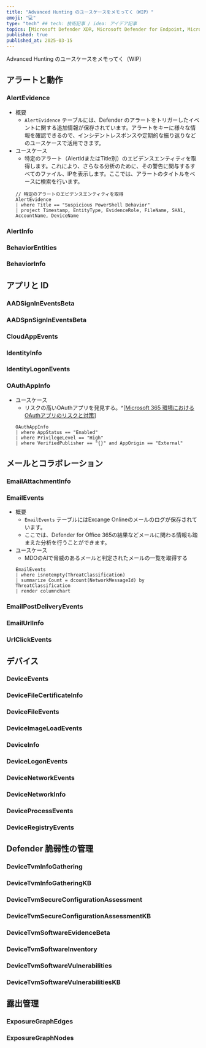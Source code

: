 ```yaml
---
title: "Advanced Hunting のユースケースをメモってく（WIP）"
emoji: "💻" 
type: "tech" ## tech: 技術記事 / idea: アイデア記事
topics: [Microsoft Defender XDR, Microsoft Defender for Endpoint, Microsoft Defender for Office365] 
published: true
published_at: 2025-03-15
---
```

Advanced Hunting のユースケースをメモってく（WIP）

## アラートと動作

### AlertEvidence

- 概要
  - `AlertEvidence` テーブルには、Defender のアラートをトリガーしたイベントに関する追加情報が保存されています。アラートをキーに様々な情報を確認できるので、インシデントレスポンスや定期的な振り返りなどのユースケースで活用できます。
- ユースケース
  - 特定のアラート（AlertIdまたはTitle別）のエビデンスエンティティを取得します。これにより、さらなる分析のために、その警告に関与するすべてのファイル、IPを表示します。ここでは、アラートのタイトルをベースに検索を行います。
  ```kql
  // 特定のアラートのエビデンスエンティティを取得
  AlertEvidence
  | where Title == "Suspicious PowerShell Behavior"
  | project Timestamp, EntityType, EvidenceRole, FileName, SHA1, AccountName, DeviceName
  ```

### AlertInfo

### BehaviorEntities

### BehaviorInfo

## アプリと ID

### AADSignInEventsBeta

### AADSpnSignInEventsBeta

### CloudAppEvents

### IdentityInfo

### IdentityLogonEvents

### OAuthAppInfo
- ユースケース
  - リスクの高いOAuthアプリを発見する。^[[Microsoft 365 環境におけるOAuthアプリのリスクと対策](https://zenn.dev/hirotomotaguchi/articles/202504_m365-oauth-security##oauth-%E3%82%A2%E3%83%97%E3%83%AA%E3%81%AE%E8%A6%8B%E3%81%88%E3%82%8B%E5%8C%96%E3%81%A8%E5%80%8B%E5%88%A5%E3%81%AE%E5%88%B6%E5%BE%A1)]
  ```kql
  OAuthAppInfo
  | where AppStatus == "Enabled"
  | where PrivilegeLevel == "High"
  | where VerifiedPublisher == "{}" and AppOrigin == "External"
  ```

## メールとコラボレーション

### EmailAttachmentInfo

### EmailEvents
- 概要
  - `EmailEvents` テーブルにはExcange Onlineのメールのログが保存されています。
  - ここでは、Defender for Office 365の結果などメールに関わる情報も踏まえた分析を行うことができます。
- ユースケース
  - MDOのAIで脅威のあるメールと判定されたメールの一覧を取得する
  ```kql
  EmailEvents
  | where isnotempty(ThreatClassification)
  | summarize Count = dcount(NetworkMessageId) by ThreatClassification
  | render columnchart
  ```

### EmailPostDeliveryEvents

### EmailUrlInfo

### UrlClickEvents

## デバイス

### DeviceEvents

### DeviceFileCertificateInfo

### DeviceFileEvents

### DeviceImageLoadEvents

### DeviceInfo

### DeviceLogonEvents

### DeviceNetworkEvents

### DeviceNetworkInfo

### DeviceProcessEvents

### DeviceRegistryEvents

## Defender 脆弱性の管理

### DeviceTvmInfoGathering

### DeviceTvmInfoGatheringKB

### DeviceTvmSecureConfigurationAssessment

### DeviceTvmSecureConfigurationAssessmentKB

### DeviceTvmSoftwareEvidenceBeta

### DeviceTvmSoftwareInventory

### DeviceTvmSoftwareVulnerabilities

### DeviceTvmSoftwareVulnerabilitiesKB

## 露出管理

### ExposureGraphEdges

### ExposureGraphNodes
